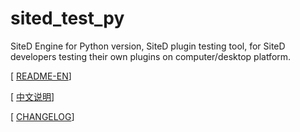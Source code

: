 # sited_test_py

SiteD Engine for Python version, SiteD plugin testing tool, for SiteD developers testing their own plugins on computer/desktop platform.

[ [README-EN](sited_test_py/README_EN.md)]

[ [中文说明](sited_test_py/README_CN.md)]

[ [CHANGELOG](sited_test_py/CHANGELOG.md)]
